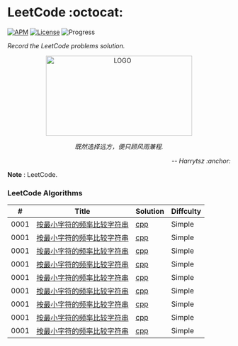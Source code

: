 # LeetCode :octocat:

[![APM](https://img.shields.io/apm/l/vim-mode.svg?style=plastic)](https://www.apache.org/licenses/LICENSE-2.0)
[![License](https://img.shields.io/badge/harrytsz-leetcode-<brightgreen>.svg)](https://blog.csdn.net/Harrytsz)
![Progress](http://progressed.io/bar/1)


<div>
<p align="left">
	<em>Record the LeetCode problems solution.</em>
</p>
<p align="center">
	<img src="https://pic2.superbed.cn/item/5dd2afe68e0e2e3ee9e8a089.jpg" alt="LOGO" width="330" height="180">
	<p align="center">
		<em>既然选择远方，便只顾风雨兼程.</em>
		<p align="right">
			<em>-- Harrytsz :anchor:</em>
		</p>
	</p>
</p>

</div>

**Note** : LeetCode.

### LeetCode Algorithms

| # | Title | Solution | Diffculty |
| --- | --- | --- | --- |
| 0001 |[按最小字符的频率比较字符串](https://leetcode.com/problems/compare-string-by-frequency-of-the-smallest-character/)|[cpp](./algorithms/)|Simple|
| 0001 |[按最小字符的频率比较字符串](https://leetcode.com/problems/compare-string-by-frequency-of-the-smallest-character/)|[cpp](./algorithms/)|Simple|
| 0001 |[按最小字符的频率比较字符串](https://leetcode.com/problems/compare-string-by-frequency-of-the-smallest-character/)|[cpp](./algorithms/)|Simple|
| 0001 |[按最小字符的频率比较字符串](https://leetcode.com/problems/compare-string-by-frequency-of-the-smallest-character/)|[cpp](./algorithms/)|Simple|
| 0001 |[按最小字符的频率比较字符串](https://leetcode.com/problems/compare-string-by-frequency-of-the-smallest-character/)|[cpp](./algorithms/)|Simple|
| 0001 |[按最小字符的频率比较字符串](https://leetcode.com/problems/compare-string-by-frequency-of-the-smallest-character/)|[cpp](./algorithms/)|Simple|
| 0001 |[按最小字符的频率比较字符串](https://leetcode.com/problems/compare-string-by-frequency-of-the-smallest-character/)|[cpp](./algorithms/)|Simple|
| 0001 |[按最小字符的频率比较字符串](https://leetcode.com/problems/compare-string-by-frequency-of-the-smallest-character/)|[cpp](./algorithms/)|Simple|
| 0001 |[按最小字符的频率比较字符串](https://leetcode.com/problems/compare-string-by-frequency-of-the-smallest-character/)|[cpp](./algorithms/)|Simple|
